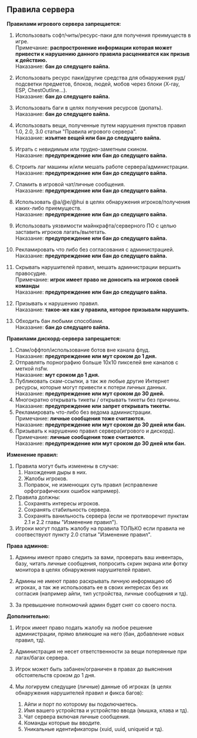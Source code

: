 ## Правила сервера
**Правилами игрового сервера запрещается:**

1. Использовать софт/читы/ресурс-паки для получения преимуществ в игре. <br>
	Примечание:  **распростронение информации которая может привести к нарушению данного правила расцениватся как призыв к действию.** <br>
	Наказание: **бан до следущего вайпа.**

2.  Использовать ресурс паки/другие средства для обнаружения руд/подсветки предметов, блоков,  людей, мобов через блоки (X-ray, ESP, ChestOutline...). <br>
	Наказание: **бан до следущего вайпа.**

3.  Использовать баги в целях получения ресурсов (дюпать). <br>
	Наказание: **бан до следущего вайпа.**

4. Использовать вещи, полученные путем нарушения пунктов правил 1.0, 2.0, 3.0 статьи "Правила игрового сервера". <br>
	Наказание: **изъятие вещей или бан до следущего вайпа.**

5. Играть с невидимым или трудно-заметным скином. <br>
	Наказание: **предупреждение или бан до следущего вайпа.**

6. Строить лаг машины и/или мешать работе сервера/администрации. <br>
	Наказание: **предупреждение или бан до следущего вайпа.**

7. Спамить в игровой чат/личные сообщения. <br>
	Наказание: **предупреждение или бан до следущего вайпа.**

8. Использовать @a/@e/@hui в целях обнаружения игроков/получения каких-либо приемуществ. <br>
	Наказание: **предупреждение или бан до следущего вайпа.**

9. Использовать уязвимости майнкрафта/серверного ПО с целью заставить игроков лагать/вылетать. <br>
	Наказание: **предупреждение или бан до следущего вайпа.**

10. Рекламировать что либо без согласования с администрацией. <br>
	Наказание: **предупреждение или бан до следущего вайпа.**

11. Скрывать нарушителей правил, мешать администрации вершить правосудие.<br>
	Примечание: **игрок имеет право не доносить на игроков своей команды**<br>
	Наказание: **предупреждение или бан до следущего вайпа.**

12. Призывать к нарушению правил. <br>
	Наказание: **такое-же как у правила, которое призывали нарушить.**

13. Обходить бан любыми способами. <br>
	Наказание: **бан до следущего вайпа.**

**Правилами дискорд-сервера запрещается:**

1. Спам/оффтоп/использование ботов вне канала флуд.  <br>
	Наказание: **предупреждение или мут сроком до 1 дня.**
2. Отправлять порнографию больше 10х10 пикселей вне каналов с меткой nsfw.  <br>
	Наказание: **мут сроком до 1 дня.**
3. Публиковать скам-ссылки, а так же любые другие Интернет ресурсы, которые могут привести к потери личных данных.  <br>
	Наказание: **предупреждение или мут сроком до 30 дней.**
4. Многократно открывать тикеты / открывать тикеты без причины.  <br>
	Наказание: **предупреждение или запрет открывать тикеты.**
5. Рекламировать что-либо без ведома администрации. <br>
	Примечание:  **личные сообщения тоже считаются.** <br>
	Наказание: **предупреждение или мут сроком до 30 дней или бан.**
6. Призывать к нарушению правил сервера(игрового и дискорд). <br>
	Примечание:  **личные сообщения тоже считаются.** <br>
	Наказание: **предупреждение или мут сроком до 30 дней или бан.**

**Изменение правил:**

1. Правила могут быть изменены в случае:
	1. Нахождения дыры в них.
	2. Жалобы игроков.
	3. Поправок, не изменющих суть правил (исправление орфографических ошибок например).
2.  Правила должны:
	1. Сохранять интересы игроков.
	2. Сохранять стабильность сервера.
	3. Сохранять ванильность сервера (если не противоречит пунктам 2.1 и 2.2 главы "Изменение правил").
3. Игроки могут подать жалобу на правила ТОЛЬКО если правила не соотвествуют пункту 2.0 статьи "Изменение правил".

**Права админов:**

1.  Админы имеют право следить за вами, проверать ваш инвентарь, базу, читать личные сообщения, попросить скрин экрана или фотку монитора в целях обнаружения нарушителей правил. 

2. Админы не имеют право раскрывать личную информацию об игроках, а так же использовать ее в своих интересах без их согласия (например айпи, тип устройства, личные сообщения и тд).

3. За превышение полномочий админ будет снят со своего поста.

**Дополнительно:**

1. Игрок имеет право подать жалобу на любое решение администрации, прямо влияющие на него (бан, добавление новых правил, тд).

2. Администрация не несет ответственности за вещи потерянные при лагах/багах сервера.

3. Игрок может быть забанен/ограничен в правах до выяснения обстоятельств сроком до 1 дня.

4. Мы логируем следущие (личные) данные об игроках (в целях обнаружения нарушителей правил и фикса багов):
	1. Айпи и порт по которому вы подключаетесь.
	2. Имя вашего устройства и устройство ввода (мышка, клава и тд).
	3. Чат сервера включая личные сообщения.
	4. Команды которые вы вводите.
	5. Уникальные идентификаторы (xuid, uuid, uniqueid и тд).
